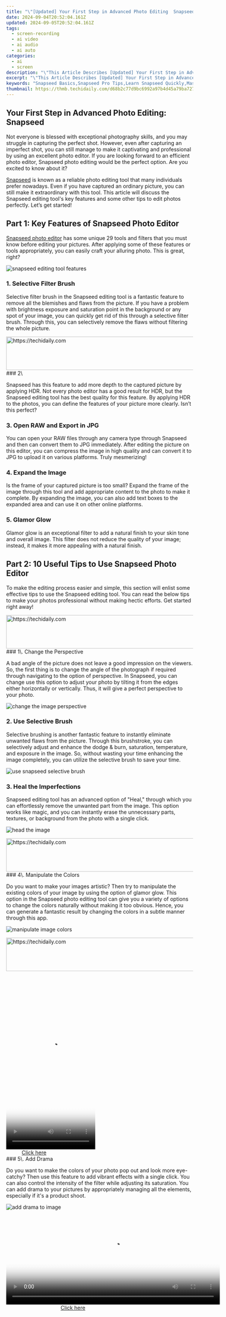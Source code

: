 ```yaml
---
title: "\"[Updated] Your First Step in Advanced Photo Editing  Snapseed for 2024\""
date: 2024-09-04T20:52:04.161Z
updated: 2024-09-05T20:52:04.161Z
tags: 
  - screen-recording
  - ai video
  - ai audio
  - ai auto
categories: 
  - ai
  - screen
description: "\"This Article Describes [Updated] Your First Step in Advanced Photo Editing: Snapseed for 2024\""
excerpt: "\"This Article Describes [Updated] Your First Step in Advanced Photo Editing: Snapseed for 2024\""
keywords: "Snapseed Basics,Snapseed Pro Tips,Learn Snapseed Quickly,Mastering Snapseed,Advanced Snapseed Editing,Snapseed Photo Enhancement,Snapseed for Professionals"
thumbnail: https://thmb.techidaily.com/d68b2c77d9bc6992a97b4d45a79ba7275bc346cfc58c9a3e57e1e4c2f555ef0b.jpg
---
```


## Your First Step in Advanced Photo Editing: Snapseed

Not everyone is blessed with exceptional photography skills, and you may struggle in capturing the perfect shot. However, even after capturing an imperfect shot, you can still manage to make it captivating and professional by using an excellent photo editor. If you are looking forward to an efficient photo editor, Snapseed photo editing would be the perfect option. Are you excited to know about it?

[Snapseed](https://apps.apple.com/us/app/snapseed/id439438619) is known as a reliable photo editing tool that many individuals prefer nowadays. Even if you have captured an ordinary picture, you can still make it extraordinary with this tool. This article will discuss the Snapseed editing tool's key features and some other tips to edit photos perfectly. Let’s get started!

## Part 1: Key Features of Snapseed Photo Editor

[Snapseed photo editor](https://play.google.com/store/apps/details?id=com.niksoftware.snapseed&hl=en&gl=US) has some unique 29 tools and filters that you must know before editing your pictures. After applying some of these features or tools appropriately, you can easily craft your alluring photo. This is great, right?

![snapseed editing tool features](https://images.wondershare.com/filmora/article-images/2022/snapseed-photo-editing-1.jpg)

### 1\. Selective Filter Brush

Selective filter brush in the Snapseed editing tool is a fantastic feature to remove all the blemishes and flaws from the picture. If you have a problem with brightness exposure and saturation point in the background or any spot of your image, you can quickly get rid of this through a selective filter brush. Through this, you can selectively remove the flaws without filtering the whole picture.

<!-- affiliate ads begin -->
<a href="https://imp.i357552.net/c/5597632/999558/11832" target="_top" id="999558">
  <img src="//a.impactradius-go.com/display-ad/11832-999558" border="0" alt="https://techidaily.com" width="728" height="90"/>
</a>
<img height="0" width="0" src="https://imp.i357552.net/i/5597632/999558/11832" style="position:absolute;visibility:hidden;" border="0" />
<!-- affiliate ads end -->
### 2\

Snapseed has this feature to add more depth to the captured picture by applying HDR. Not every photo editor has a good result for HDR, but the Snapseed editing tool has the best quality for this feature. By applying HDR to the photos, you can define the features of your picture more clearly. Isn’t this perfect?

### 3\. Open RAW and Export in JPG

You can open your RAW files through any camera type through Snapseed and then can convert them to JPG immediately. After editing the picture on this editor, you can compress the image in high quality and can convert it to JPG to upload it on various platforms. Truly mesmerizing!

### 4\. Expand the Image

Is the frame of your captured picture is too small? Expand the frame of the image through this tool and add appropriate content to the photo to make it complete. By expanding the image, you can also add text boxes to the expanded area and can use it on other online platforms.

### 5\. Glamor Glow

Glamor glow is an exceptional filter to add a natural finish to your skin tone and overall image. This filter does not reduce the quality of your image; instead, it makes it more appealing with a natural finish.

## Part 2: 10 Useful Tips to Use Snapseed Photo Editor

To make the editing process easier and simple, this section will enlist some effective tips to use the Snapseed editing tool. You can read the below tips to make your photos professional without making hectic efforts. Get started right away!

<!-- affiliate ads begin -->
<a href="https://laganoo.pxf.io/c/5597632/1657386/16446" target="_top" id="1657386">
  <img src="//a.impactradius-go.com/display-ad/16446-1657386" border="0" alt="https://techidaily.com" width="728" height="90"/>
</a>
<img height="0" width="0" src="https://laganoo.pxf.io/i/5597632/1657386/16446" style="position:absolute;visibility:hidden;" border="0" />
<!-- affiliate ads end -->
### 1\. Change the Perspective

A bad angle of the picture does not leave a good impression on the viewers. So, the first thing is to change the angle of the photograph if required through navigating to the option of perspective. In Snapseed, you can change use this option to adjust your photo by tilting it from the edges either horizontally or vertically. Thus, it will give a perfect perspective to your photo.

![change the image perspective](https://images.wondershare.com/filmora/article-images/2022/snapseed-photo-editing-2.jpg)

### 2\. Use Selective Brush

Selective brushing is another fantastic feature to instantly eliminate unwanted flaws from the picture. Through this brushstroke, you can selectively adjust and enhance the dodge & burn, saturation, temperature, and exposure in the image. So, without wasting your time enhancing the image completely, you can utilize the selective brush to save your time.

![use snapseed selective brush](https://images.wondershare.com/filmora/article-images/2022/snapseed-photo-editing-3.jpg)

### 3\. Heal the Imperfections

Snapseed editing tool has an advanced option of "Heal," through which you can effortlessly remove the unwanted part from the image. This option works like magic, and you can instantly erase the unnecessary parts, textures, or background from the photo with a single click.

![head the image](https://images.wondershare.com/filmora/article-images/2022/snapseed-photo-editing-4.jpg)

<!-- affiliate ads begin -->
<a href="https://aligracehair.sjv.io/c/5597632/1886019/19272" target="_top" id="1886019">
  <img src="//a.impactradius-go.com/display-ad/19272-1886019" border="0" alt="https://techidaily.com" width="728" height="90"/>
</a>
<img height="0" width="0" src="https://aligracehair.sjv.io/i/5597632/1886019/19272" style="position:absolute;visibility:hidden;" border="0" />
<!-- affiliate ads end -->
### 4\. Manipulate the Colors

Do you want to make your images artistic? Then try to manipulate the existing colors of your image by using the option of glamor glow. This option in the Snapseed photo editing tool can give you a variety of options to change the colors naturally without making it too obvious. Hence, you can generate a fantastic result by changing the colors in a subtle manner through this app.

![ manipulate image colors](https://images.wondershare.com/filmora/article-images/2022/snapseed-photo-editing-5.jpg)

<!-- affiliate ads begin -->
<a href="https://aligracehair.sjv.io/c/5597632/2006960/19272" target="_top" id="2006960">
  <img src="//a.impactradius-go.com/display-ad/19272-2006960" border="0" alt="https://techidaily.com" width="728" height="90"/>
</a>
<img height="0" width="0" src="https://aligracehair.sjv.io/i/5597632/2006960/19272" style="position:absolute;visibility:hidden;" border="0" />
<!-- affiliate ads end -->
<!-- affiliate ads begin -->
<span id="1770526">
					<video width="240" height="480" style="cursor:pointer"
           poster="//a.impactradius-go.com/display-clicktoplayimage/1770526.png"
           onclick="if(!this.playClicked){this.play();this.setAttribute('controls',true);this.playClicked=true;}">
	   <source src="//a.impactradius-go.com/display-ad/20702-1770526">
	   <img src="//a.impactradius-go.com/display-clicktoplayimage/1770526.png" style="border: none; height: 100%; width: 100%; object-fit: contain">
	</video>
	<div style="width:150px;text-align:center"><a href="javascript:window.open(decodeURIComponent('https%3A%2F%2Ftokenmetrics.sjv.io%2Fc%2F5597632%2F1770526%2F20702'), '_blank');void(0);">Click here</a></div>
</span>
<img height="0" width="0" src="https://imp.pxf.io/i/5597632/1770526/20702" style="position:absolute;visibility:hidden;" border="0" />
<!-- affiliate ads end -->
### 5\. Add Drama

Do you want to make the colors of your photo pop out and look more eye-catchy? Then use this feature to add vibrant effects with a single click. You can also control the intensity of the filter while adjusting its saturation. You can add drama to your pictures by appropriately managing all the elements, especially if it's a product shoot.

![add drama to image](https://images.wondershare.com/filmora/article-images/2022/snapseed-photo-editing-6.jpg)

<!-- affiliate ads begin -->
<span id="1982457">
					<video width="576" height="240" style="cursor:pointer"
           poster="//a.impactradius-go.com/display-clicktoplayimage/1982457.png"
           onclick="if(!this.playClicked){this.play();this.setAttribute('controls',true);this.playClicked=true;}">
	   <source src="//a.impactradius-go.com/display-ad/22993-1982457">
	   <img src="//a.impactradius-go.com/display-clicktoplayimage/1982457.png" style="border: none; height: 100%; width: 100%; object-fit: contain">
	</video>
	<div style="width:360px;text-align:center"><a href="javascript:window.open(decodeURIComponent('https%3A%2F%2Fhomestyler.sjv.io%2Fc%2F5597632%2F1982457%2F22993'), '_blank');void(0);">Click here</a></div>
</span>
<img height="0" width="0" src="https://imp.pxf.io/i/5597632/1982457/22993" style="position:absolute;visibility:hidden;" border="0" />
<!-- affiliate ads end -->
<!-- affiliate ads begin -->
<span id="1424527">
					<video width="864" height="1536" style="cursor:pointer"
           poster="//a.impactradius-go.com/display-clicktoplayimage/1424527.png"
           onclick="if(!this.playClicked){this.play();this.setAttribute('controls',true);this.playClicked=true;}">
	   <source src="//a.impactradius-go.com/display-ad/16446-1424527">
	   <img src="//a.impactradius-go.com/display-clicktoplayimage/1424527.png" style="border: none; height: 100%; width: 100%; object-fit: contain">
	</video>
	<div style="width:540px;text-align:center"><a href="javascript:window.open(decodeURIComponent('https%3A%2F%2Flaganoo.pxf.io%2Fc%2F5597632%2F1424527%2F16446'), '_blank');void(0);">Click here</a></div>
</span>
<img height="0" width="0" src="https://imp.pxf.io/i/5597632/1424527/16446" style="position:absolute;visibility:hidden;" border="0" />
<!-- affiliate ads end -->
### 6\. Apply HDR

HDR photos catch our attention instantly because of the immense depth of field present in the frame. Professionals add HDR effect to their photos, especially in natural sceneries and landscape shorts. You can add this effect to increase the contrast of colors, and as a result, the colors will get brighter and show more depth.

![apply snapseed hdr](https://images.wondershare.com/filmora/article-images/2022/snapseed-photo-editing-7.jpg)

<!-- affiliate ads begin -->
<a href="https://sentrypc.7eer.net/c/5597632/398455/3022" target="_top" id="398455">
  <img src="//a.impactradius-go.com/display-ad/3022-398455" border="0" alt="https://techidaily.com" width="728" height="90"/>
</a>
<img height="0" width="0" src="https://sentrypc.7eer.net/i/5597632/398455/3022" style="position:absolute;visibility:hidden;" border="0" />
<!-- affiliate ads end -->
<!-- affiliate ads begin -->
<a href="https://aligracehair.sjv.io/c/5597632/2016170/19272" target="_top" id="2016170">
  <img src="//a.impactradius-go.com/display-ad/19272-2016170" border="0" alt="https://techidaily.com" width="728" height="90"/>
</a>
<img height="0" width="0" src="https://aligracehair.sjv.io/i/5597632/2016170/19272" style="position:absolute;visibility:hidden;" border="0" />
<!-- affiliate ads end -->
### 7\. Explore Different Looks

Who does not like to add filters through a professional photo editor? Snapseed photo editing contains incredible filters that can change the looks of your photo. If you are not confident in your selfie portraits, just apply any of the given filters to your photo quickly and post it on social media platforms. All the displayed filters are natural, subtle, and distinct as compared to other photo editors.

![use snapseed filters](https://images.wondershare.com/filmora/article-images/2022/snapseed-photo-editing-8.jpg)

<!-- affiliate ads begin -->
<a href="https://appsumo.8odi.net/c/5597632/2052063/7443" target="_top" id="2052063">
  <img src="//a.impactradius-go.com/display-ad/7443-2052063" border="0" alt="https://techidaily.com" width="728" height="90"/>
</a>
<img height="0" width="0" src="https://appsumo.8odi.net/i/5597632/2052063/7443" style="position:absolute;visibility:hidden;" border="0" />
<!-- affiliate ads end -->
<!-- affiliate ads begin -->
<a href="https://oneplusfr.sjv.io/c/5597632/1622438/14044" target="_top" id="1622438">
  <img src="//a.impactradius-go.com/display-ad/14044-1622438" border="0" alt="https://techidaily.com" width="728" height="90"/>
</a>
<img height="0" width="0" src="https://oneplusfr.sjv.io/i/5597632/1622438/14044" style="position:absolute;visibility:hidden;" border="0" />
<!-- affiliate ads end -->
### 8\. Change the Brightness and Exposure

Light exposure and brightness are the integral elements of any photo. If you encounter or capture any dark image that lacks appropriate light exposure and brightness, adjust the light exposure and brightness through your finger easily. So, control the light exposure through this tool to define the tone, atmosphere, and genre of your captured image.

![do image basic editing](https://images.wondershare.com/filmora/article-images/2022/snapseed-photo-editing-9.jpg)

<!-- affiliate ads begin -->
<a href="https://appsumo.8odi.net/c/5597632/2024347/7443" target="_top" id="2024347">
  <img src="//a.impactradius-go.com/display-ad/7443-2024347" border="0" alt="https://techidaily.com" width="728" height="90"/>
</a>
<img height="0" width="0" src="https://appsumo.8odi.net/i/5597632/2024347/7443" style="position:absolute;visibility:hidden;" border="0" />
<!-- affiliate ads end -->
### 9\. Rotate and Crop the Image

Another way to build a creative edited photo is by rotating it upside down. You can give aesthetic touch by flipping the image and can present the concept of your image in an artistic way. On the other hand, cropping the image is necessary to make the subject of your photo align in the center by cutting the unwanted area from the frame. Always make sure to crop the image by balancing the ratios from both sides.

![ rotate or crop the image](https://images.wondershare.com/filmora/article-images/2022/snapseed-photo-editing-10.jpg)

### 10\. Add Cinematic Look

To add a cinematic look in the Snapseed photo editing tool, you have various options, such as noir, which contains a wide range of black and white filters. Moreover, you can add grains to display a vintage look effortlessly. The cinematic looks in photography make the illustration of the image more highlighted and professional without putting any effort.

![add cinematic look to image](https://images.wondershare.com/filmora/article-images/2022/snapseed-photo-editing-11.jpg)

## The Bottom Line

Are you tired of using various photo editors and still cannot achieve the desired result? Trust the Snapseed editing tool to make your images artistic, charming, and professional at the same time. This article sums up their key features along with helpful tips to execute the editing on this tool flawlessly. We hope you’ll be satisfied!

<ins class="adsbygoogle"
     style="display:block"
     data-ad-format="autorelaxed"
     data-ad-client="ca-pub-7571918770474297"
     data-ad-slot="1223367746"></ins>

<ins class="adsbygoogle"
     style="display:block"
     data-ad-format="autorelaxed"
     data-ad-client="ca-pub-7571918770474297"
     data-ad-slot="1223367746"></ins>



<ins class="adsbygoogle"
     style="display:block"
     data-ad-client="ca-pub-7571918770474297"
     data-ad-slot="8358498916"
     data-ad-format="auto"
     data-full-width-responsive="true"></ins>


<span class="atpl-alsoreadstyle">Also read:</span>
<div><ul>
<li><a href="https://fox-blue.techidaily.com/new-2024-approved-flipping-photo-lightness-for-an-alternate-look/"><u>[New] 2024 Approved  Flipping Photo Lightness for an Alternate Look</u></a></li>
<li><a href="https://fox-blue.techidaily.com/new-2024-approved-top-30-acid-pro-replacements-explored/"><u>[New] 2024 Approved  Top 30  ACID Pro Replacements Explored</u></a></li>
<li><a href="https://digital-screen-recording.techidaily.com/new-choose-your-arena-top-platforms-without-cross-play-in-apex-legends-for-2024/"><u>[New] Choose Your Arena  Top Platforms Without Cross-Play in Apex Legends for 2024</u></a></li>
<li><a href="https://fox-blue.techidaily.com/new-clearer-visions-advanced-techniques-for-zooming-photos-and-videos-for-2024/"><u>[New] Clearer Visions  Advanced Techniques for Zooming Photos & Videos for 2024</u></a></li>
<li><a href="https://fox-blue.techidaily.com/new-in-2024-step-by-step-guide-to-infectious-internet-memes-gifs/"><u>[New] In 2024, Step-by-Step Guide to Infectious Internet Memes (GIFs)</u></a></li>
<li><a href="https://extra-support.techidaily.com/new-mastering-iphone-burst-photography/"><u>[New] Mastering iPhone Burst Photography</u></a></li>
<li><a href="https://fox-blue.techidaily.com/new-navigating-through-premium-hdr-camera-options/"><u>[New] Navigating Through Premium HDR Camera Options</u></a></li>
<li><a href="https://fox-blue.techidaily.com/new-premiers-choice-5-best-slow-motion-cams/"><u>[New] Premier's Choice  5 Best Slow-Motion Cams</u></a></li>
<li><a href="https://fox-blue.techidaily.com/new-step-by-step-picart-background-cleanse-method-for-2024/"><u>[New] Step-by-Step PicArt Background Cleanse Method for 2024</u></a></li>
<li><a href="https://fox-blue.techidaily.com/new-the-most-popular-stock-photo-meme-and-their-stories-for-2024/"><u>[New] The Most Popular Stock Photo Meme and Their Stories for 2024</u></a></li>
<li><a href="https://fox-blue.techidaily.com/new-top-5-display-choices-to-enhance-ps5xbox-playtime/"><u>[New] Top 5 Display Choices to Enhance PS5/Xbox Playtime</u></a></li>
<li><a href="https://fox-blue.techidaily.com/new-transform-your-photos-canons-cost-effective-color-tools-for-2024/"><u>[New] Transform Your Photos  Canon's Cost-Effective Color Tools for 2024</u></a></li>
<li><a href="https://fox-blue.techidaily.com/updated-2024-approved-ignite-your-artistic-spirit-find-the-premier-android-drawing-tools/"><u>[Updated] 2024 Approved  Ignite Your Artistic Spirit  Find the Premier Android Drawing Tools</u></a></li>
<li><a href="https://fox-blue.techidaily.com/updated-2024-approved-perfect-your-content-discover-these-top-8-mobile-editors/"><u>[Updated] 2024 Approved  Perfect Your Content  Discover These Top 8 Mobile Editors</u></a></li>
<li><a href="https://fox-blue.techidaily.com/updated-2024-approved-tiktok-unboxing-hacks-spin-your-video-into-a-viral-hit/"><u>[Updated] 2024 Approved  TikTok Unboxing Hacks  Spin Your Video Into a Viral Hit</u></a></li>
<li><a href="https://fox-blue.techidaily.com/updated-2024-approved-top-5-low-cost-pinterest-video-download-software/"><u>[Updated] 2024 Approved  Top 5 Low-Cost Pinterest Video Download Software</u></a></li>
<li><a href="https://fox-blue.techidaily.com/updated-2024-approved-understanding-and-assessing-cloud-cost-variability/"><u>[Updated] 2024 Approved  Understanding & Assessing Cloud Cost Variability</u></a></li>
<li><a href="https://fox-blue.techidaily.com/updated-boost-call-quality-and-creativity-learn-to-apply-filters-in-zoom-for-2024/"><u>[Updated] Boost Call Quality & Creativity  Learn to Apply Filters in Zoom for 2024</u></a></li>
<li><a href="https://extra-resources.techidaily.com/updated-charting-the-course-for-unmatched-cloud-storage/"><u>[Updated] Charting the Course for Unmatched Cloud Storage</u></a></li>
<li><a href="https://facebook-video-share.techidaily.com/updated-crafting-prime-valorant-video-thumbnails-on-youtube-for-2024/"><u>[Updated] Crafting Prime Valorant Video Thumbnails on YouTube for 2024</u></a></li>
<li><a href="https://fox-blue.techidaily.com/updated-effortless-entertainment-free-quality-memes-galore/"><u>[Updated] Effortless Entertainment  FREE, Quality Memes Galore</u></a></li>
<li><a href="https://fox-blue.techidaily.com/updated-enhancing-media-interaction-with-smart-control-options-for-2024/"><u>[Updated] Enhancing Media Interaction with Smart Control Options for 2024</u></a></li>
<li><a href="https://fox-blue.techidaily.com/updated-exclusive-insights-into-windows-superior-video-players/"><u>[Updated] Exclusive Insights Into Window's Superior Video Players</u></a></li>
<li><a href="https://digital-screen-recording.techidaily.com/updated-exploring-vlcs-screen-recorder-features/"><u>[Updated] Exploring VLC's Screen Recorder Features</u></a></li>
<li><a href="https://fox-blue.techidaily.com/updated-go-beyond-boundaries-with-panasonic-hx-a1-wearable-camera-for-2024/"><u>[Updated] Go Beyond Boundaries with Panasonic HX-A1 Wearable Camera for 2024</u></a></li>
<li><a href="https://some-techniques.techidaily.com/updated-ideal-5-monitors-for-enhanced-ps5-experience/"><u>[Updated] Ideal 5 Monitors for Enhanced PS5 Experience</u></a></li>
<li><a href="https://fox-blue.techidaily.com/updated-in-2024-enlightening-epics-and-epochs-the-leading-storytelling-institutions-top-8/"><u>[Updated] In 2024, Enlightening Epics and Epochs  The Leading Storytelling Institutions (Top 8)</u></a></li>
<li><a href="https://fox-blue.techidaily.com/updated-in-2024-essential-guide-to-best-10-zero-cost-high-quality-tools-srt/"><u>[Updated] In 2024, Essential Guide to Best 10 Zero-Cost, High-Quality Tools (Srt)</u></a></li>
<li><a href="https://fox-blue.techidaily.com/updated-influencing-your-drones-performance-choosing-right-propellers-for-2024/"><u>[Updated] Influencing Your Drone's Performance  Choosing Right Propellers for 2024</u></a></li>
<li><a href="https://fox-blue.techidaily.com/updated-metaverse-mirth-makers-top-tips-for-crafting-hilarious-virtual-images/"><u>[Updated] Metaverse Mirth Makers  Top Tips for Crafting Hilarious Virtual Images</u></a></li>
<li><a href="https://fox-blue.techidaily.com/updated-ultimate-guide-to-affordable-video-players-a-comprehensive-list-pc-and-mobile-for-2024/"><u>[Updated] Ultimate Guide to Affordable Video Players  A Comprehensive List (PC & Mobile) for 2024</u></a></li>
<li><a href="https://screen-video-capture.techidaily.com/2024-approved-exploring-free-screen-capture-software-bandicam-vs-camtasia/"><u>2024 Approved  Exploring Free Screen Capture Software  Bandicam Vs. Camtasia</u></a></li>
<li><a href="https://youtube-help.techidaily.com/2024-approved-high-definition-ready-enabling-av1-on-youtube/"><u>2024 Approved  High Definition Ready  Enabling AV1 on YouTube</u></a></li>
<li><a href="https://fox-blue.techidaily.com/beginners-bliss-how-to-set-up-and-manage-a-podcast-live-stream-easily/"><u>Beginner's Bliss  How to Set Up and Manage a Podcast Live Stream Easily</u></a></li>
<li><a href="https://fox-blue.techidaily.com/boosting-like-counts-tips-for-tiktok-unboxings/"><u>Boosting Like Counts  Tips for TikTok Unboxings</u></a></li>
<li><a href="https://article-files.techidaily.com/concoct-laughter-in-image-format-giphy-style-for-2024/"><u>Concoct Laughter in Image Format, Giphy Style for 2024</u></a></li>
<li><a href="https://fox-blue.techidaily.com/dynamic-14-visual-expressions-with-text-animation/"><u>Dynamic 14 Visual Expressions with Text Animation</u></a></li>
<li><a href="https://youtube-clips.techidaily.com/economic-expressiveness-in-video-theming-tools/"><u>Economic Expressiveness in Video Theming Tools</u></a></li>
<li><a href="https://screen-recording.techidaily.com/efficient-gaming-footage-with-camcapture/"><u>Efficient Gaming Footage with CamCapture</u></a></li>
<li><a href="https://fox-blue.techidaily.com/from-camera-to-channel-a-thoroughly-researched-video-instruction-manual-for-2024/"><u>From Camera to Channel  A Thoroughly Researched Video Instruction Manual for 2024</u></a></li>
<li><a href="https://fix-guide.techidaily.com/how-to-sharefake-location-on-whatsapp-for-tecno-camon-20-premier-5g-drfone-by-drfone-virtual-android/"><u>How to Share/Fake Location on WhatsApp for Tecno Camon 20 Premier 5G | Dr.fone</u></a></li>
<li><a href="https://unlock-android.techidaily.com/in-2024-how-to-change-xiaomi-redmi-note-12-pro-5g-lock-screen-password-by-drfone-android/"><u>In 2024, How To Change Xiaomi Redmi Note 12 Pro 5G Lock Screen Password?</u></a></li>
<li><a href="https://android-transfer.techidaily.com/in-2024-how-to-transfer-contacts-from-motorola-moto-g23-to-outlook-drfone-by-drfone-transfer-from-android-transfer-from-android/"><u>In 2024, How to Transfer Contacts from Motorola Moto G23 to Outlook | Dr.fone</u></a></li>
<li><a href="https://android-pokemon-go.techidaily.com/list-of-pokemon-go-joysticks-on-zte-blade-a73-5g-drfone-by-drfone-virtual-android/"><u>List of Pokémon Go Joysticks On ZTE Blade A73 5G | Dr.fone</u></a></li>
<li><a href="https://fox-blue.techidaily.com/mastering-3d-luts-a-comprehensive-guide/"><u>Mastering 3D LUTs  A Comprehensive Guide</u></a></li>
<li><a href="https://youtube-data.techidaily.com/ring-youtube-metrics-for-earning-livelihoods/"><u>Mastering YouTube Metrics for Earning Livelihoods</u></a></li>
<li><a href="https://fox-blue.techidaily.com/premier-vocal-mix-app-for-android-advocates/"><u>Premier Vocal Mix App for Android Advocates</u></a></li>
<li><a href="https://fox-blue.techidaily.com/soons-review-diverse-perspectives/"><u>Soon's Review  Diverse Perspectives</u></a></li>
<li><a href="https://fox-blue.techidaily.com/the-professionals-guide-to-innovative-360-cams-2023/"><u>The Professionals’ Guide to Innovative 360° Cams, 2023</u></a></li>
<li><a href="https://android-location-track.techidaily.com/top-5-tracking-apps-to-track-motorola-razr-40-without-them-knowing-drfone-by-drfone-virtual-android/"><u>Top 5 Tracking Apps to Track Motorola Razr 40 without Them Knowing | Dr.fone</u></a></li>
<li><a href="https://techtrends.techidaily.com/troubleshooting-steps-to-restore-your-iphones-ringtones/"><u>Troubleshooting Steps to Restore Your iPhone's Ringtones</u></a></li>
<li><a href="https://desktop-recording.techidaily.com/windows-11-master-class-video-recorder-for-2024/"><u>Windows 11 Master Class Video Recorder for 2024</u></a></li>
</ul></div>
